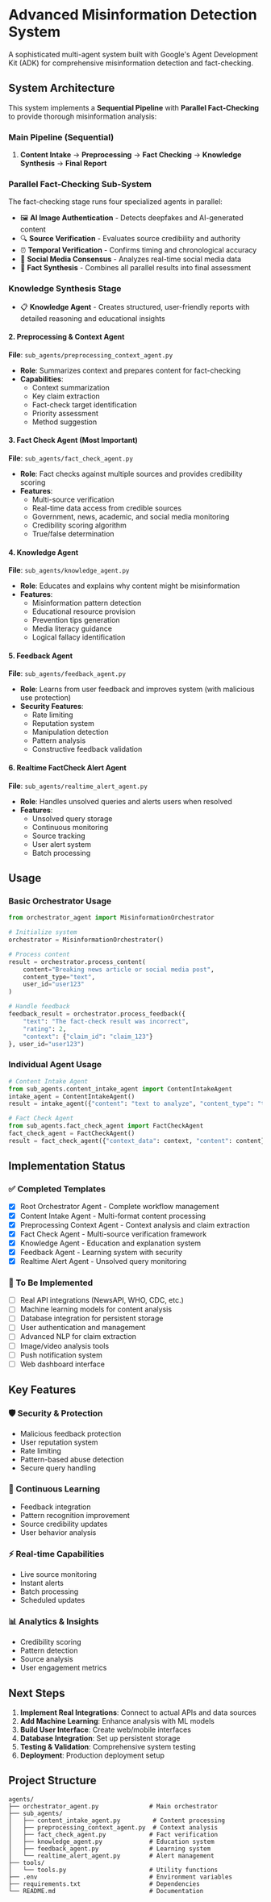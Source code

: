 # Advanced Misinformation Detection System

A sophisticated multi-agent system built with Google's Agent Development Kit (ADK) for comprehensive misinformation detection and fact-checking.

## System Architecture

This system implements a **Sequential Pipeline** with **Parallel Fact-Checking** to provide thorough misinformation analysis:

### Main Pipeline (Sequential)
1. **Content Intake** → **Preprocessing** → **Fact Checking** → **Knowledge Synthesis** → **Final Report**

### Parallel Fact-Checking Sub-System
The fact-checking stage runs four specialized agents in parallel:
- 🖼️ **AI Image Authentication** - Detects deepfakes and AI-generated content
- 🔍 **Source Verification** - Evaluates source credibility and authority
- ⏰ **Temporal Verification** - Confirms timing and chronological accuracy
- 📱 **Social Media Consensus** - Analyzes real-time social media data
- 🧠 **Fact Synthesis** - Combines all parallel results into final assessment

### Knowledge Synthesis Stage
- 📋 **Knowledge Agent** - Creates structured, user-friendly reports with detailed reasoning and educational insights

#### 2. Preprocessing & Context Agent  
**File**: `sub_agents/preprocessing_context_agent.py`
- **Role**: Summarizes context and prepares content for fact-checking
- **Capabilities**:
  - Context summarization
  - Key claim extraction
  - Fact-check target identification
  - Priority assessment
  - Method suggestion

#### 3. Fact Check Agent (Most Important)
**File**: `sub_agents/fact_check_agent.py`
- **Role**: Fact checks against multiple sources and provides credibility scoring
- **Features**:
  - Multi-source verification
  - Real-time data access from credible sources
  - Government, news, academic, and social media monitoring
  - Credibility scoring algorithm
  - True/false determination

#### 4. Knowledge Agent
**File**: `sub_agents/knowledge_agent.py`
- **Role**: Educates and explains why content might be misinformation
- **Features**:
  - Misinformation pattern detection
  - Educational resource provision
  - Prevention tips generation
  - Media literacy guidance
  - Logical fallacy identification

#### 5. Feedback Agent
**File**: `sub_agents/feedback_agent.py`
- **Role**: Learns from user feedback and improves system (with malicious use protection)
- **Security Features**:
  - Rate limiting
  - Reputation system
  - Manipulation detection
  - Pattern analysis
  - Constructive feedback validation

#### 6. Realtime FactCheck Alert Agent
**File**: `sub_agents/realtime_alert_agent.py`
- **Role**: Handles unsolved queries and alerts users when resolved
- **Features**:
  - Unsolved query storage
  - Continuous monitoring
  - Source tracking
  - User alert system
  - Batch processing

## Usage

### Basic Orchestrator Usage
```python
from orchestrator_agent import MisinformationOrchestrator

# Initialize system
orchestrator = MisinformationOrchestrator()

# Process content
result = orchestrator.process_content(
    content="Breaking news article or social media post",
    content_type="text",
    user_id="user123"
)

# Handle feedback
feedback_result = orchestrator.process_feedback({
    "text": "The fact-check result was incorrect",
    "rating": 2,
    "context": {"claim_id": "claim_123"}
}, user_id="user123")
```

### Individual Agent Usage
```python
# Content Intake Agent
from sub_agents.content_intake_agent import ContentIntakeAgent
intake_agent = ContentIntakeAgent()
result = intake_agent({"content": "text to analyze", "content_type": "text"})

# Fact Check Agent  
from sub_agents.fact_check_agent import FactCheckAgent
fact_check_agent = FactCheckAgent()
result = fact_check_agent({"context_data": context, "content": content})
```

## Implementation Status

### ✅ Completed Templates
- [x] Root Orchestrator Agent - Complete workflow management
- [x] Content Intake Agent - Multi-format content processing
- [x] Preprocessing Context Agent - Context analysis and claim extraction
- [x] Fact Check Agent - Multi-source verification framework
- [x] Knowledge Agent - Education and explanation system
- [x] Feedback Agent - Learning system with security
- [x] Realtime Alert Agent - Unsolved query monitoring

### 🚧 To Be Implemented
- [ ] Real API integrations (NewsAPI, WHO, CDC, etc.)
- [ ] Machine learning models for content analysis
- [ ] Database integration for persistent storage
- [ ] User authentication and management
- [ ] Advanced NLP for claim extraction
- [ ] Image/video analysis tools
- [ ] Push notification system
- [ ] Web dashboard interface

## Key Features

### 🛡️ Security & Protection
- Malicious feedback protection
- User reputation system
- Rate limiting
- Pattern-based abuse detection
- Secure query handling

### 🔄 Continuous Learning
- Feedback integration
- Pattern recognition improvement
- Source credibility updates
- User behavior analysis

### ⚡ Real-time Capabilities
- Live source monitoring
- Instant alerts
- Batch processing
- Scheduled updates

### 📊 Analytics & Insights
- Credibility scoring
- Pattern detection
- Source analysis
- User engagement metrics

## Next Steps

1. **Implement Real Integrations**: Connect to actual APIs and data sources
2. **Add Machine Learning**: Enhance analysis with ML models
3. **Build User Interface**: Create web/mobile interfaces
4. **Database Integration**: Set up persistent storage
5. **Testing & Validation**: Comprehensive system testing
6. **Deployment**: Production deployment setup

## Project Structure
```
agents/
├── orchestrator_agent.py              # Main orchestrator
├── sub_agents/
│   ├── content_intake_agent.py         # Content processing
│   ├── preprocessing_context_agent.py  # Context analysis
│   ├── fact_check_agent.py            # Fact verification
│   ├── knowledge_agent.py             # Education system
│   ├── feedback_agent.py              # Learning system
│   └── realtime_alert_agent.py        # Alert management
├── tools/
│   └── tools.py                       # Utility functions
├── .env                               # Environment variables
├── requirements.txt                   # Dependencies
└── README.md                          # Documentation
```
